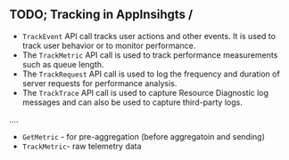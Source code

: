 ## TODO; Tracking in AppInsihgts /

- `TrackEvent` API call tracks user actions and other events.
It is used to track user behavior or to monitor performance. 
- The `TrackMetric` API call is used to track performance measurements such as queue length.
- The `TrackRequest` API call is used to log the frequency and duration of server requests for performance analysis. 
- The `TrackTrace` API call is used to capture Resource Diagnostic log messages and can also be used to capture third-party logs.

....

 - `GetMetric` - for pre-aggregation (before aggregatoin and sending)
 - `TrackMetric`- raw telemetry data

